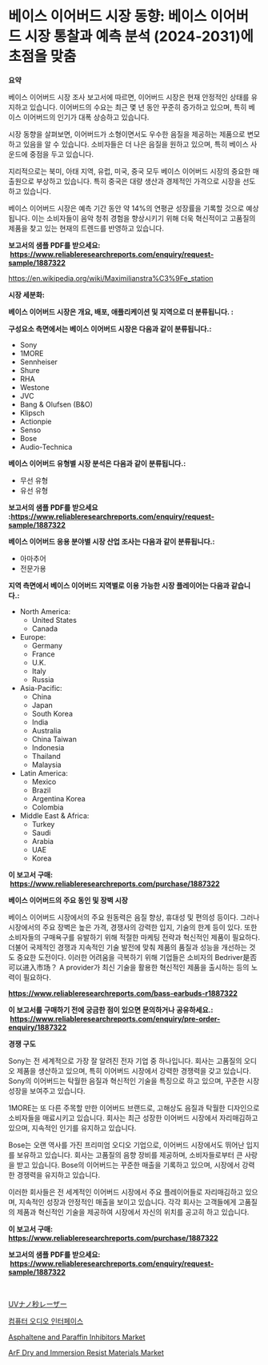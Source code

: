<p><h1>베이스 이어버드 시장 동향: 베이스 이어버드 시장 통찰과 예측 분석 (2024-2031)에 초점을 맞춤</h1></p><p><strong>요약</strong></p>
<p><p>베이스 이어버드 시장 조사 보고서에 따르면, 이어버드 시장은 현재 안정적인 상태를 유지하고 있습니다. 이어버드의 수요는 최근 몇 년 동안 꾸준히 증가하고 있으며, 특히 베이스 이어버드의 인기가 대폭 상승하고 있습니다.</p><p>시장 동향을 살펴보면, 이어버드가 소형이면서도 우수한 음질을 제공하는 제품으로 변모하고 있음을 알 수 있습니다. 소비자들은 더 나은 음질을 원하고 있으며, 특히 베이스 사운드에 중점을 두고 있습니다.</p><p>지리적으로는 북미, 아태 지역, 유럽, 미국, 중국 모두 베이스 이어버드 시장의 중요한 매출원으로 부상하고 있습니다. 특히 중국은 대량 생산과 경제적인 가격으로 시장을 선도하고 있습니다.</p><p>베이스 이어버드 시장은 예측 기간 동안 약 14%의 연평균 성장률을 기록할 것으로 예상됩니다. 이는 소비자들이 음악 청취 경험을 향상시키기 위해 더욱 혁신적이고 고품질의 제품을 찾고 있는 현재의 트렌드를 반영하고 있습니다.</p></p>
<p><strong>보고서의 샘플 PDF를 받으세요: &nbsp;<a href="https://www.reliableresearchreports.com/enquiry/request-sample/1887322">https://www.reliableresearchreports.com/enquiry/request-sample/1887322</a></strong></p>
<p><a href="https://en.wikipedia.org/wiki/Maximilianstra%C3%9Fe_station">https://en.wikipedia.org/wiki/Maximilianstra%C3%9Fe_station</a></p>
<p><strong>시장 세분화:</strong></p>
<p><strong> 베이스 이어버드 시장은 개요, 배포, 애플리케이션 및 지역으로 더 분류됩니다. :</strong></p>
<p><strong>구성요소 측면에서는 베이스 이어버드 시장은 다음과 같이 분류됩니다.:</strong></p>
<p><ul><li>Sony</li><li>1MORE</li><li>Sennheiser</li><li>Shure</li><li>RHA</li><li>Westone</li><li>JVC</li><li>Bang & Olufsen (B&O)</li><li>Klipsch</li><li>Actionpie</li><li>Senso</li><li>Bose</li><li>Audio-Technica</li></ul></p>
<p><strong> 베이스 이어버드 유형별 시장 분석은 다음과 같이 분류됩니다.:</strong></p>
<p><ul><li>무선 유형</li><li>유선 유형</li></ul></p>
<p><strong>보고서의 샘플 PDF를 받으세요 :<a href="https://www.reliableresearchreports.com/enquiry/request-sample/1887322">https://www.reliableresearchreports.com/enquiry/request-sample/1887322</a></strong></p>
<p><strong> 베이스 이어버드 응용 분야별 시장 산업 조사는 다음과 같이 분류됩니다.:</strong></p>
<p><ul><li>아마추어</li><li>전문가용</li></ul></p>
<p><strong>지역 측면에서 베이스 이어버드 지역별로 이용 가능한 시장 플레이어는 다음과 같습니다.:</strong></p>
<p><ul>
    <li>
        North America:
        <ul>
            <li>United States</li>
            <li>Canada</li>
        </ul>
    </li>
    <li>
        Europe:
        <ul>
            <li>Germany</li>
            <li>France</li>
            <li>U.K.</li>
            <li>Italy</li>
            <li>Russia</li>
        </ul>
    </li>
    <li>
        Asia-Pacific:
        <ul>
            <li>China</li>
            <li>Japan</li>
            <li>South Korea</li>
            <li>India</li>
            <li>Australia</li>
            <li>China Taiwan</li>
            <li>Indonesia</li>
            <li>Thailand</li>
            <li>Malaysia</li>
        </ul>
    </li>
    <li>
        Latin America:
        <ul>
            <li>Mexico</li>
            <li>Brazil</li>
            <li>Argentina Korea</li>
            <li>Colombia</li>
        </ul>
    </li>
    <li>
        Middle East & Africa:
        <ul>
            <li>Turkey</li>
            <li>Saudi</li>
            <li>Arabia</li>
            <li>UAE</li>
            <li>Korea</li>
        </ul>
    </li>
    </ul></p>
<p><strong>이 보고서 구매: &nbsp;<a href="https://www.reliableresearchreports.com/purchase/1887322">https://www.reliableresearchreports.com/purchase/1887322</a></strong></p>
<p><strong>베이스 이어버드의 주요 동인 및 장벽 시장</strong></p>
<p><p>베이스 이어버드 시장에서의 주요 원동력은 음질 향상, 휴대성 및 편의성 등이다. 그러나 시장에서의 주요 장벽은 높은 가격, 경쟁사의 강력한 입지, 기술의 한계 등이 있다. 또한 소비자들의 구매욕구를 유발하기 위해 적절한 마케팅 전략과 혁신적인 제품이 필요하다. 더불어 국제적인 경쟁과 지속적인 기술 발전에 맞춰 제품의 품질과 성능을 개선하는 것도 중요한 도전이다. 이러한 어려움을 극복하기 위해 기업들은 소비자의 Bedriver是否可以进入市场？ A provider가 최신 기술을 활용한 혁신적인 제품을 출시하는 등의 노력이 필요하다.</p></p>
<p><strong><a href="https://www.reliableresearchreports.com/bass-earbuds-r1887322">https://www.reliableresearchreports.com/bass-earbuds-r1887322</a></strong></p>
<p><strong>이 보고서를 구매하기 전에 궁금한 점이 있으면 문의하거나 공유하세요.: &nbsp;<a href="https://www.reliableresearchreports.com/enquiry/pre-order-enquiry/1887322">https://www.reliableresearchreports.com/enquiry/pre-order-enquiry/1887322</a></strong></p>
<p><strong>경쟁 구도</strong></p>
<p><p>Sony는 전 세계적으로 가장 잘 알려진 전자 기업 중 하나입니다. 회사는 고품질의 오디오 제품을 생산하고 있으며, 특히 이어버드 시장에서 강력한 경쟁력을 갖고 있습니다. Sony의 이어버드는 탁월한 음질과 혁신적인 기술을 특징으로 하고 있으며, 꾸준한 시장 성장을 보여주고 있습니다.</p><p>1MORE는 또 다른 주목할 만한 이어버드 브랜드로, 고해상도 음질과 탁월한 디자인으로 소비자들을 매료시키고 있습니다. 회사는 최근 성장한 이어버드 시장에서 자리매김하고 있으며, 지속적인 인기를 유지하고 있습니다.</p><p>Bose는 오랜 역사를 가진 프리미엄 오디오 기업으로, 이어버드 시장에서도 뛰어난 입지를 보유하고 있습니다. 회사는 고품질의 음향 장비를 제공하며, 소비자들로부터 큰 사랑을 받고 있습니다. Bose의 이어버드는 꾸준한 매출을 기록하고 있으며, 시장에서 강력한 경쟁력을 유지하고 있습니다.</p><p>이러한 회사들은 전 세계적인 이어버드 시장에서 주요 플레이어들로 자리매김하고 있으며, 지속적인 성장과 안정적인 매출을 보이고 있습니다. 각각 회사는 고객들에게 고품질의 제품과 혁신적인 기술을 제공하여 시장에서 자신의 위치를 공고히 하고 있습니다.</p></p>
<p><strong>이 보고서 구매: &nbsp; <a href="https://www.reliableresearchreports.com/purchase/1887322">https://www.reliableresearchreports.com/purchase/1887322</a></strong></p>
<p><strong>보고서의 샘플 PDF를 받으세요: &nbsp;<a href="https://www.reliableresearchreports.com/enquiry/request-sample/1887322">https://www.reliableresearchreports.com/enquiry/request-sample/1887322</a></strong><strong></strong></p>
<p>&nbsp;</p>
<p><p><a href="https://github.com/TerrellConn/Market-Research-Report-List-2/blob/main/4171794122929.md">UVナノ秒レーザー</a></p><p><a href="https://github.com/LuckeyCorbin/Market-Research-Report-List-1/blob/main/2563978124346.md">컴퓨터 오디오 인터페이스</a></p><p><a href="https://github.com/MaryamSipes/Market-Research-Report-List-1/blob/main/asphaltene-and-paraffin-inhibitors-market.md">Asphaltene and Paraffin Inhibitors Market</a></p><p><a href="https://github.com/dylanObrien626/Market-Research-Report-List-1/blob/main/arf-dry-and-immersion-resist-materials-market.md">ArF Dry and Immersion Resist Materials Market</a></p></p>